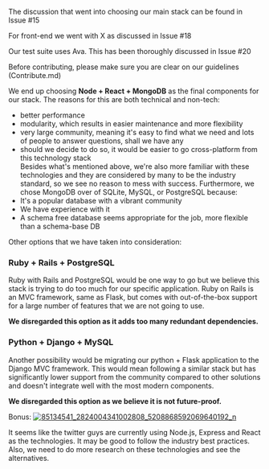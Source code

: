 The discussion that went into choosing our main stack can be found in Issue #15

For front-end we went with X as discussed in Issue #18

Our test suite uses Ava. This has been thoroughly discussed in Issue #20


Before contributing, please make sure you are clear on our guidelines (Contribute.md)


We end up choosing  **Node + React + MongoDB**  as the final components for our stack. The reasons for this are both technical and non-tech:

-   better performance
-   modularity, which results in easier maintenance and more flexibility
-   very large community, meaning it's easy to find what we need and lots of people to answer questions, shall we have any
-   should we decide to do so, it would be easier to go cross-platform from this technology stack  
    Besides what's mentioned above, we're also more familiar with these technologies and they are considered by many to be the industry standard, so we see no reason to mess with success.
    Furthermore, we chose MongoDB over of SQLite, MySQL, or PostgreSQL because:
-   It's a popular database with a vibrant community
-   We have experience with it 
-   A schema free database seems appropriate for the job, more flexible than a schema-base DB

Other options that we have taken into consideration:

### Ruby + Rails + PostgreSQL

Ruby with Rails and PostgreSQL would be one way to go but we believe this stack is trying to do too much for our specific application. Ruby on Rails is an MVC framework, same as Flask, but comes with out-of-the-box support for a large number of features that we are not going to use.

**We disregarded this option as it adds too many redundant dependencies.**

### Python + Django + MySQL

Another possibility would be migrating our python + Flask application to the Django MVC framework. This would mean following a similar stack but has significantly lower support from the community compared to other solutions and doesn't integrate well with the most modern components.

**We disregarded this option as we believe it is not future-proof.**


Bonus:
[![85134541_2824004341002808_5208868592069640192_n](https://user-images.githubusercontent.com/24357659/74175630-79956400-4c36-11ea-924b-65330b9391f5.png)](https://user-images.githubusercontent.com/24357659/74175630-79956400-4c36-11ea-924b-65330b9391f5.png)

It seems like the twitter guys are currently using Node.js, Express and React as the technologies. It may be good to follow the industry best practices. Also, we need to do more research on these technologies and see the alternatives.

